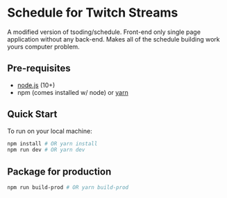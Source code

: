 # Schedule for Twitch Streams
A modified version of tsoding/schedule. Front-end only single page application without any back-end. Makes all of the schedule building work yours computer problem.

## Pre-requisites
- [node.js] (10+)
- npm (comes installed w/ node) or [yarn]

## Quick Start
To run on your local machine:
```sh
npm install # OR yarn install
npm run dev # OR yarn dev
```

## Package for production
```sh
npm run build-prod # OR yarn build-prod
```

[node.js]: https://nodejs.org/en/
[yarn]: https://yarnpkg.com/en/
